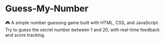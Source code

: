 # Guess-My-Number
🎮 A simple number guessing game built with HTML, CSS, and JavaScript. Try to guess the secret number between 1 and 20, with real-time feedback and score tracking.

